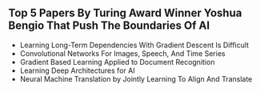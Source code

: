 <h2>Top 5 Papers By Turing Award Winner Yoshua Bengio That Push The Boundaries Of AI</h2>

<ul>

                             

 <li><a target="_blank" href="https://github.com/manjunath5496/Top-5-Papers-By-Turing-Award-Winner-Yoshua-Bengio-That-Push-The-Boundaries-Of-AI/blob/master/bengio(1).pdf" style="text-decoration:none;">Learning Long-Term Dependencies With Gradient Descent Is Difficult</a></li>

 <li><a target="_blank" href="https://github.com/manjunath5496/Top-5-Papers-By-Turing-Award-Winner-Yoshua-Bengio-That-Push-The-Boundaries-Of-AI/blob/master/bengio(2).pdf" style="text-decoration:none;">Convolutional Networks For Images, Speech, And Time Series</a></li>

<li><a target="_blank" href="https://github.com/manjunath5496/Top-5-Papers-By-Turing-Award-Winner-Yoshua-Bengio-That-Push-The-Boundaries-Of-AI/blob/master/bengio(3).pdf" style="text-decoration:none;">Gradient Based Learning Applied to Document Recognition</a></li>
 <li><a target="_blank" href="https://github.com/manjunath5496/Top-5-Papers-By-Turing-Award-Winner-Yoshua-Bengio-That-Push-The-Boundaries-Of-AI/blob/master/bengio(4).pdf" style="text-decoration:none;">Learning Deep Architectures for AI</a></li>                              
<li><a target="_blank" href="https://github.com/manjunath5496/Top-5-Papers-By-Turing-Award-Winner-Yoshua-Bengio-That-Push-The-Boundaries-Of-AI/blob/master/bengio(5).pdf" style="text-decoration:none;">Neural Machine Translation by Jointly Learning To Align And Translate</a></li>

</ul>
